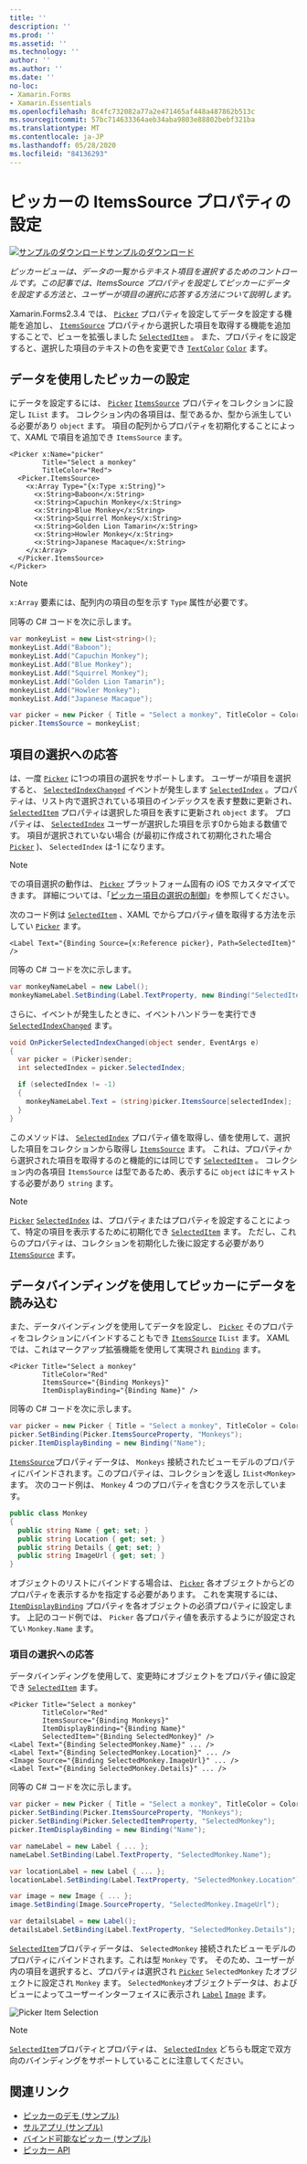 ```yaml
---
title: ''
description: ''
ms.prod: ''
ms.assetid: ''
ms.technology: ''
author: ''
ms.author: ''
ms.date: ''
no-loc:
- Xamarin.Forms
- Xamarin.Essentials
ms.openlocfilehash: 8c4fc732082a77a2e471465af448a487862b513c
ms.sourcegitcommit: 57bc714633364aeb34aba9803e88802bebf321ba
ms.translationtype: MT
ms.contentlocale: ja-JP
ms.lasthandoff: 05/28/2020
ms.locfileid: "84136293"
---
```

# <a name="setting-a-pickers-itemssource-property"></a>ピッカーの ItemsSource プロパティの設定

[![サンプルのダウンロード](~/media/shared/download.png)サンプルのダウンロード](https://docs.microsoft.com/samples/xamarin/xamarin-forms-samples/userinterface-monkeyapppicker)

_ピッカービューは、データの一覧からテキスト項目を選択するためのコントロールです。この記事では、ItemsSource プロパティを設定してピッカーにデータを設定する方法と、ユーザーが項目の選択に応答する方法について説明します。_

Xamarin.Forms2.3.4 では、 [`Picker`](xref:Xamarin.Forms.Picker) プロパティを設定してデータを設定する機能を追加し、 [`ItemsSource`](xref:Xamarin.Forms.Picker.ItemsSource) プロパティから選択した項目を取得する機能を追加することで、ビューを拡張しました [`SelectedItem`](xref:Xamarin.Forms.Picker.SelectedItem) 。 また、プロパティをに設定すると、選択した項目のテキストの色を変更でき [`TextColor`](xref:Xamarin.Forms.Picker.TextColor) [`Color`](xref:Xamarin.Forms.Color) ます。

## <a name="populating-a-picker-with-data"></a>データを使用したピッカーの設定

にデータを設定するには、 [`Picker`](xref:Xamarin.Forms.Picker) [`ItemsSource`](xref:Xamarin.Forms.Picker.ItemsSource) プロパティをコレクションに設定し `IList` ます。 コレクション内の各項目は、型であるか、型から派生している必要があり `object` ます。 項目の配列からプロパティを初期化することによって、XAML で項目を追加でき `ItemsSource` ます。

```xaml
<Picker x:Name="picker"
        Title="Select a monkey"
        TitleColor="Red">
  <Picker.ItemsSource>
    <x:Array Type="{x:Type x:String}">
      <x:String>Baboon</x:String>
      <x:String>Capuchin Monkey</x:String>
      <x:String>Blue Monkey</x:String>
      <x:String>Squirrel Monkey</x:String>
      <x:String>Golden Lion Tamarin</x:String>
      <x:String>Howler Monkey</x:String>
      <x:String>Japanese Macaque</x:String>
    </x:Array>
  </Picker.ItemsSource>
</Picker>
```

> [!NOTE]
> `x:Array` 要素には、配列内の項目の型を示す `Type` 属性が必要です。

同等の C# コードを次に示します。

```csharp
var monkeyList = new List<string>();
monkeyList.Add("Baboon");
monkeyList.Add("Capuchin Monkey");
monkeyList.Add("Blue Monkey");
monkeyList.Add("Squirrel Monkey");
monkeyList.Add("Golden Lion Tamarin");
monkeyList.Add("Howler Monkey");
monkeyList.Add("Japanese Macaque");

var picker = new Picker { Title = "Select a monkey", TitleColor = Color.Red };
picker.ItemsSource = monkeyList;
```

## <a name="responding-to-item-selection"></a>項目の選択への応答

は、一度 [`Picker`](xref:Xamarin.Forms.Picker) に1つの項目の選択をサポートします。 ユーザーが項目を選択すると、 [`SelectedIndexChanged`](xref:Xamarin.Forms.Picker.SelectedIndexChanged) イベントが発生します [`SelectedIndex`](xref:Xamarin.Forms.Picker.SelectedIndex) 。プロパティは、リスト内で選択されている項目のインデックスを表す整数に更新され、 [`SelectedItem`](xref:Xamarin.Forms.Picker.SelectedItem) プロパティは選択した項目を表すに更新され `object` ます。 プロパティは、 [`SelectedIndex`](xref:Xamarin.Forms.Picker.SelectedIndex) ユーザーが選択した項目を示す0から始まる数値です。 項目が選択されていない場合 (が最初に作成されて初期化された場合 [`Picker`](xref:Xamarin.Forms.Picker) )、 `SelectedIndex` は-1 になります。

> [!NOTE]
> での項目選択の動作は、 [`Picker`](xref:Xamarin.Forms.Picker) プラットフォーム固有の iOS でカスタマイズできます。 詳細については、「[ピッカー項目の選択の制御](~/xamarin-forms/platform/ios/picker-selection.md)」を参照してください。

次のコード例は [`SelectedItem`](xref:Xamarin.Forms.Picker.SelectedItem) 、XAML でからプロパティ値を取得する方法を示してい [`Picker`](xref:Xamarin.Forms.Picker) ます。

```xaml
<Label Text="{Binding Source={x:Reference picker}, Path=SelectedItem}" />
```

同等の C# コードを次に示します。

```csharp
var monkeyNameLabel = new Label();
monkeyNameLabel.SetBinding(Label.TextProperty, new Binding("SelectedItem", source: picker));
```

さらに、イベントが発生したときに、イベントハンドラーを実行でき [`SelectedIndexChanged`](xref:Xamarin.Forms.Picker.SelectedIndexChanged) ます。

```csharp
void OnPickerSelectedIndexChanged(object sender, EventArgs e)
{
  var picker = (Picker)sender;
  int selectedIndex = picker.SelectedIndex;

  if (selectedIndex != -1)
  {
    monkeyNameLabel.Text = (string)picker.ItemsSource[selectedIndex];
  }
}
```

このメソッドは、 [`SelectedIndex`](xref:Xamarin.Forms.Picker.SelectedIndex) プロパティ値を取得し、値を使用して、選択した項目をコレクションから取得し [`ItemsSource`](xref:Xamarin.Forms.Picker.ItemsSource) ます。 これは、プロパティから選択された項目を取得するのと機能的には同じです [`SelectedItem`](xref:Xamarin.Forms.Picker.SelectedItem) 。 コレクション内の各項目 `ItemsSource` は型であるため、表示するに `object` はにキャストする必要があり `string` ます。

> [!NOTE]
> [`Picker`](xref:Xamarin.Forms.Picker) [`SelectedIndex`](xref:Xamarin.Forms.Picker.SelectedIndex) は、プロパティまたはプロパティを設定することによって、特定の項目を表示するために初期化でき [`SelectedItem`](xref:Xamarin.Forms.Picker.SelectedItem) ます。 ただし、これらのプロパティは、コレクションを初期化した後に設定する必要があり [`ItemsSource`](xref:Xamarin.Forms.Picker.ItemsSource) ます。

## <a name="populating-a-picker-with-data-using-data-binding"></a>データバインディングを使用してピッカーにデータを読み込む

また、データバインディングを使用してデータを設定し、 [`Picker`](xref:Xamarin.Forms.Picker) そのプロパティをコレクションにバインドすることもでき [`ItemsSource`](xref:Xamarin.Forms.Picker.ItemsSource) `IList` ます。 XAML では、これはマークアップ拡張機能を使用して実現され [`Binding`](xref:Xamarin.Forms.Xaml.BindingExtension) ます。

```xaml
<Picker Title="Select a monkey"
        TitleColor="Red"
        ItemsSource="{Binding Monkeys}"
        ItemDisplayBinding="{Binding Name}" />
```

同等の C# コードを次に示します。

```csharp
var picker = new Picker { Title = "Select a monkey", TitleColor = Color.Red };
picker.SetBinding(Picker.ItemsSourceProperty, "Monkeys");
picker.ItemDisplayBinding = new Binding("Name");
```

[`ItemsSource`](xref:Xamarin.Forms.Picker.ItemsSource)プロパティデータは、 `Monkeys` 接続されたビューモデルのプロパティにバインドされます。このプロパティは、コレクションを返し `IList<Monkey>` ます。 次のコード例は、 `Monkey` 4 つのプロパティを含むクラスを示しています。

```csharp
public class Monkey
{
  public string Name { get; set; }
  public string Location { get; set; }
  public string Details { get; set; }
  public string ImageUrl { get; set; }
}
```

オブジェクトのリストにバインドする場合は、 [`Picker`](xref:Xamarin.Forms.Picker) 各オブジェクトからどのプロパティを表示するかを指定する必要があります。 これを実現するには、 [`ItemDisplayBinding`](xref:Xamarin.Forms.Picker.ItemDisplayBinding) プロパティを各オブジェクトの必須プロパティに設定します。 上記のコード例では、 `Picker` 各プロパティ値を表示するようにが設定されてい `Monkey.Name` ます。

### <a name="responding-to-item-selection"></a>項目の選択への応答

データバインディングを使用して、変更時にオブジェクトをプロパティ値に設定でき [`SelectedItem`](xref:Xamarin.Forms.Picker.SelectedItem) ます。

```xaml
<Picker Title="Select a monkey"
        TitleColor="Red"
        ItemsSource="{Binding Monkeys}"
        ItemDisplayBinding="{Binding Name}"
        SelectedItem="{Binding SelectedMonkey}" />
<Label Text="{Binding SelectedMonkey.Name}" ... />
<Label Text="{Binding SelectedMonkey.Location}" ... />
<Image Source="{Binding SelectedMonkey.ImageUrl}" ... />
<Label Text="{Binding SelectedMonkey.Details}" ... />
```

同等の C# コードを次に示します。

```csharp
var picker = new Picker { Title = "Select a monkey", TitleColor = Color.Red };
picker.SetBinding(Picker.ItemsSourceProperty, "Monkeys");
picker.SetBinding(Picker.SelectedItemProperty, "SelectedMonkey");
picker.ItemDisplayBinding = new Binding("Name");

var nameLabel = new Label { ... };
nameLabel.SetBinding(Label.TextProperty, "SelectedMonkey.Name");

var locationLabel = new Label { ... };
locationLabel.SetBinding(Label.TextProperty, "SelectedMonkey.Location");

var image = new Image { ... };
image.SetBinding(Image.SourceProperty, "SelectedMonkey.ImageUrl");

var detailsLabel = new Label();
detailsLabel.SetBinding(Label.TextProperty, "SelectedMonkey.Details");
```

[`SelectedItem`](xref:Xamarin.Forms.Picker.SelectedItem)プロパティデータは、 `SelectedMonkey` 接続されたビューモデルのプロパティにバインドされます。これは型 `Monkey` です。 そのため、ユーザーが内の項目を選択すると、プロパティは選択され [`Picker`](xref:Xamarin.Forms.Picker) `SelectedMonkey` たオブジェクトに設定され `Monkey` ます。 `SelectedMonkey`オブジェクトデータは、およびビューによってユーザーインターフェイスに表示され [`Label`](xref:Xamarin.Forms.Label) [`Image`](xref:Xamarin.Forms.Image) ます。

![](populating-itemssource-images/monkeys.png "Picker Item Selection")

> [!NOTE]
> [`SelectedItem`](xref:Xamarin.Forms.Picker.SelectedItem)プロパティとプロパティは、 [`SelectedIndex`](xref:Xamarin.Forms.Picker.SelectedIndex) どちらも既定で双方向のバインディングをサポートしていることに注意してください。

## <a name="related-links"></a>関連リンク

- [ピッカーのデモ (サンプル)](https://docs.microsoft.com/samples/xamarin/xamarin-forms-samples/userinterface-pickerdemo)
- [サルアプリ (サンプル)](https://docs.microsoft.com/samples/xamarin/xamarin-forms-samples/userinterface-monkeyapppicker)
- [バインド可能なピッカー (サンプル)](https://docs.microsoft.com/samples/xamarin/xamarin-forms-samples/userinterface-bindablepicker)
- [ピッカー API](xref:Xamarin.Forms.Picker)
